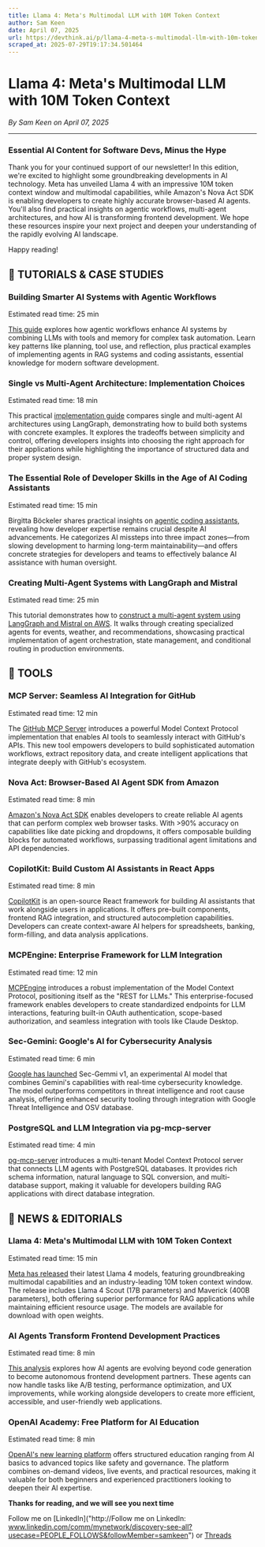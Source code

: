 ```yaml
---
title: Llama 4: Meta's Multimodal LLM with 10M Token Context
author: Sam Keen
date: April 07, 2025
url: https://devthink.ai/p/llama-4-meta-s-multimodal-llm-with-10m-token-context
scraped_at: 2025-07-29T19:17:34.501464
---
```


# Llama 4: Meta's Multimodal LLM with 10M Token Context

*By Sam Keen on April 07, 2025*

---

### **Essential AI Content for Software Devs,** **Minus the Hype**

Thank you for your continued support of our newsletter! In this edition, we're excited to highlight some groundbreaking developments in AI technology. Meta has unveiled Llama 4 with an impressive 10M token context window and multimodal capabilities, while Amazon's Nova Act SDK is enabling developers to create highly accurate browser-based AI agents. You'll also find practical insights on agentic workflows, multi-agent architectures, and how AI is transforming frontend development. We hope these resources inspire your next project and deepen your understanding of the rapidly evolving AI landscape.

Happy reading!



## 📖 **TUTORIALS & CASE STUDIES**

### **Building Smarter AI Systems with Agentic Workflows**

Estimated read time: 25 min



[This guide]("https://weaviate.io/blog/what-are-agentic-workflows") explores how agentic workflows enhance AI systems by combining LLMs with tools and memory for complex task automation. Learn key patterns like planning, tool use, and reflection, plus practical examples of implementing agents in RAG systems and coding assistants, essential knowledge for modern software development.

### **Single vs Multi-Agent Architecture: Implementation Choices**

Estimated read time: 18 min



This practical [implementation guide]("https://towardsdatascience.com/agentic-ai-single-vs-multi-agent-systems/") compares single and multi-agent AI architectures using LangGraph, demonstrating how to build both systems with concrete examples. It explores the tradeoffs between simplicity and control, offering developers insights into choosing the right approach for their applications while highlighting the importance of structured data and proper system design.

### **The Essential Role of Developer Skills in the Age of AI Coding Assistants**

Estimated read time: 15 min



Birgitta Böckeler shares practical insights on [agentic coding assistants]("https://martinfowler.com/articles/exploring-gen-ai.html"), revealing how developer expertise remains crucial despite AI advancements. He categorizes AI missteps into three impact zones—from slowing development to harming long-term maintainability—and offers concrete strategies for developers and teams to effectively balance AI assistance with human oversight.

### **Creating Multi-Agent Systems with LangGraph and Mistral**

Estimated read time: 25 min



This tutorial demonstrates how to [construct a multi-agent system using LangGraph and Mistral on AWS]("https://aws.amazon.com/blogs/machine-learning/build-a-multi-agent-system-with-langgraph-and-mistral-on-aws/"). It walks through creating specialized agents for events, weather, and recommendations, showcasing practical implementation of agent orchestration, state management, and conditional routing in production environments.

##

## 🧰 **TOOLS**

### **MCP Server: Seamless AI Integration for GitHub**

Estimated read time: 12 min

The [GitHub MCP Server]("https://github.com/github/github-mcp-server?tab=readme-ov-file&utm_source=devthink.ai&utm_medium=referral&utm_campaign=llama-4-meta-s-multimodal-llm-with-10m-token-context") introduces a powerful Model Context Protocol implementation that enables AI tools to seamlessly interact with GitHub's APIs. This new tool empowers developers to build sophisticated automation workflows, extract repository data, and create intelligent applications that integrate deeply with GitHub's ecosystem.

### **Nova Act: Browser-Based AI Agent SDK from Amazon**

Estimated read time: 8 min

[Amazon's Nova Act SDK]("https://labs.amazon.science/blog/nova-act") enables developers to create reliable AI agents that can perform complex web browser tasks. With >90% accuracy on capabilities like date picking and dropdowns, it offers composable building blocks for automated workflows, surpassing traditional agent limitations and API dependencies.

### **CopilotKit: Build Custom AI Assistants in React Apps**

Estimated read time: 8 min



[CopilotKit]("https://github.com/CopilotKit/CopilotKit") is an open-source React framework for building AI assistants that work alongside users in applications. It offers pre-built components, frontend RAG integration, and structured autocompletion capabilities. Developers can create context-aware AI helpers for spreadsheets, banking, form-filling, and data analysis applications.

### **MCPEngine: Enterprise Framework for LLM Integration**

Estimated read time: 12 min

[MCPEngine]("https://github.com/featureform/mcp-engine") introduces a robust implementation of the Model Context Protocol, positioning itself as the "REST for LLMs." This enterprise-focused framework enables developers to create standardized endpoints for LLM interactions, featuring built-in OAuth authentication, scope-based authorization, and seamless integration with tools like Claude Desktop.

### **Sec-Gemini: Google's AI for Cybersecurity Analysis**

Estimated read time: 6 min

[Google has launched]("https://security.googleblog.com/2025/04/google-launches-sec-gemini-v1-new.html?m=1&utm_source=devthink.ai&utm_medium=referral&utm_campaign=llama-4-meta-s-multimodal-llm-with-10m-token-context") Sec-Gemmi v1, an experimental AI model that combines Gemini's capabilities with real-time cybersecurity knowledge. The model outperforms competitors in threat intelligence and root cause analysis, offering enhanced security tooling through integration with Google Threat Intelligence and OSV database.

### **PostgreSQL and LLM Integration via pg-mcp-server**

Estimated read time: 4 min



[pg-mcp-server]("https://stuzero.github.io/pg-mcp/") introduces a multi-tenant Model Context Protocol server that connects LLM agents with PostgreSQL databases. It provides rich schema information, natural language to SQL conversion, and multi-database support, making it valuable for developers building RAG applications with direct database integration.

## 📰 **NEWS & EDITORIALS**

### **Llama 4: Meta's Multimodal LLM with 10M Token Context**

Estimated read time: 15 min



[Meta has released]("https://ai.meta.com/blog/llama-4-multimodal-intelligence/") their latest Llama 4 models, featuring groundbreaking multimodal capabilities and an industry-leading 10M token context window. The release includes Llama 4 Scout (17B parameters) and Maverick (400B parameters), both offering superior performance for RAG applications while maintaining efficient resource usage. The models are available for download with open weights.

### **AI Agents Transform Frontend Development Practices**

Estimated read time: 8 min

[This analysis]("https://thenewstack.io/how-ai-agents-are-quietly-transforming-frontend-development/") explores how AI agents are evolving beyond code generation to become autonomous frontend development partners. These agents can now handle tasks like A/B testing, performance optimization, and UX improvements, while working alongside developers to create more efficient, accessible, and user-friendly web applications.

### **OpenAI Academy: Free Platform for AI Education**

Estimated read time: 8 min



[OpenAI's new learning platform]("https://techstartups.com/2025/04/01/openai-launches-openai-academy-a-free-ai-learning-platform-for-everyone/") offers structured education ranging from AI basics to advanced topics like safety and governance. The platform combines on-demand videos, live events, and practical resources, making it valuable for both beginners and experienced practitioners looking to deepen their AI expertise.

**Thanks for reading, and we will see you next time**

Follow me on [LinkedIn]("http://Follow me on LinkedIn: www.linkedin.com/comm/mynetwork/discovery-see-all?usecase=PEOPLE_FOLLOWS&followMember=samkeen") or [Threads](https://www.threads.net/@sam.keen"https://www.threads.net/@sam.keen")
